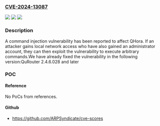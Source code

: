 ### [CVE-2024-13087](https://cve.mitre.org/cgi-bin/cvename.cgi?name=CVE-2024-13087)
![](https://img.shields.io/static/v1?label=Product&message=QuRouter&color=blue)
![](https://img.shields.io/static/v1?label=Version&message=2.4.x%20&color=brightgreen)
![](https://img.shields.io/static/v1?label=Vulnerability&message=CWE-78&color=brightgreen)

### Description

A command injection vulnerability has been reported to affect QHora. If an attacker gains local network access who have also gained an administrator account, they can then exploit the vulnerability to execute arbitrary commands.We have already fixed the vulnerability in the following version:QuRouter 2.4.6.028 and later

### POC

#### Reference
No PoCs from references.

#### Github
- https://github.com/ARPSyndicate/cve-scores

